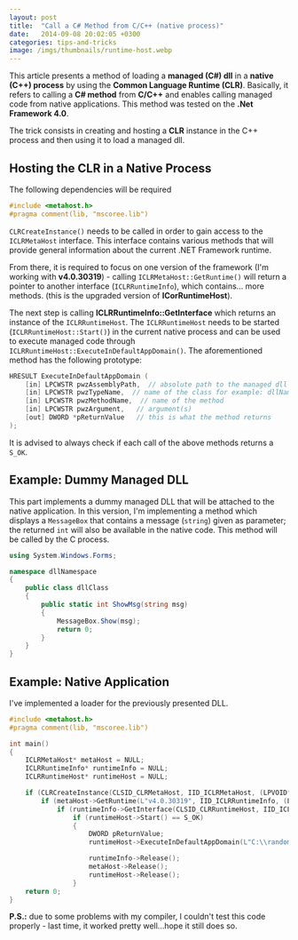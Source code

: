```yaml
---
layout: post
title:  "Call a C# Method from C/C++ (native process)"
date:   2014-09-08 20:02:05 +0300
categories: tips-and-tricks
image: /imgs/thumbnails/runtime-host.webp
---
```


This article presents a method of loading a **managed (C#) dll** in a **native (C++) process** by using the **Common Language Runtime (CLR)**. Basically, it refers to calling a **C# method** from **C/C++** and enables calling managed code from native applications. This method was tested on the **.Net Framework 4.0**.

The trick consists in creating and hosting a **CLR** instance in the C++ process and then using it to load a managed dll.


## Hosting the CLR in a Native Process

The following dependencies will be required

```c
#include <metahost.h>
#pragma comment(lib, "mscoree.lib")
```

`CLRCreateInstance()` needs to be called in order to gain access to the `ICLRMetaHost` interface. This interface contains various methods that will provide general information about the current .NET Framework runtime.

From there, it is required to focus on one version of the framework (I'm working with **v4.0.30319**) - calling `ICLRMetaHost::GetRuntime()` will return a pointer to another interface (`ICLRRuntimeInfo`), which contains... more methods. (this is the upgraded version of **ICorRuntimeHost**).

The next step is calling **ICLRRuntimeInfo::GetInterface** which returns an instance of the `ICLRRuntimeHost`. The `ICLRRuntimeHost` needs to be started (`ICLRRuntimeHost::Start()`) in the current native process and can be used to execute managed code through `ICLRRuntimeHost::ExecuteInDefaultAppDomain()`. The aforementioned method has the following prototype:

```c
HRESULT ExecuteInDefaultAppDomain (
    [in] LPCWSTR pwzAssemblyPath,  // absolute path to the managed dll (not relative!)
    [in] LPCWSTR pwzTypeName,  // name of the class for example: dllNamespace.dllClass
    [in] LPCWSTR pwzMethodName,  // name of the method 
    [in] LPCWSTR pwzArgument,   // argument(s)
    [out] DWORD *pReturnValue   // this is what the method returns
);
```

It is advised to always check if each call of the above methods returns a `S_OK`.

## Example: Dummy Managed DLL

This part implements a dummy managed DLL that will be attached to the native application. In this version, I'm implementing a method which displays a `MessageBox` that contains a message (`string`) given as parameter; the returned `int` will also be available in the native code. This method will be called by the C process. 


```csharp
using System.Windows.Forms;

namespace dllNamespace
{
    public class dllClass
    {
        public static int ShowMsg(string msg)
        {
            MessageBox.Show(msg);
            return 0;
        }
    }
}
```

## Example: Native Application

I've implemented a loader for the previously presented DLL.

```c
#include <metahost.h>
#pragma comment(lib, "mscoree.lib")

int main()
{
    ICLRMetaHost* metaHost = NULL;
    ICLRRuntimeInfo* runtimeInfo = NULL;
    ICLRRuntimeHost* runtimeHost = NULL;

    if (CLRCreateInstance(CLSID_CLRMetaHost, IID_ICLRMetaHost, (LPVOID*)&metaHost) == S_OK)
        if (metaHost->GetRuntime(L"v4.0.30319", IID_ICLRRuntimeInfo, (LPVOID*)&runtimeInfo) == S_OK)
            if (runtimeInfo->GetInterface(CLSID_CLRRuntimeHost, IID_ICLRRuntimeHost, (LPVOID*)&runtimeHost) == S_OK)
                if (runtimeHost->Start() == S_OK)
	            {		
                    DWORD pReturnValue;
                    runtimeHost->ExecuteInDefaultAppDomain(L"C:\\random.dll", L"dllNamespace.dllClass", L"ShowMsg", L"It works!!", &pReturnValue);

                    runtimeInfo->Release();
                    metaHost->Release();
                    runtimeHost->Release();
                }
    return 0;
} 
```



**P.S.:** due to some problems with my compiler, I couldn't test this code properly - last time, it worked pretty well...hope it still does so.